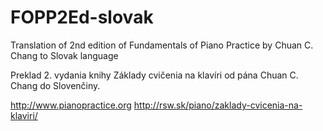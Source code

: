 # FOPP2Ed-slovak
Translation of 2nd edition of Fundamentals of Piano Practice by Chuan C. Chang to Slovak language

Preklad 2. vydania knihy Základy cvičenia na klavíri od pána Chuan C. Chang do Slovenčiny.

http://www.pianopractice.org
http://rsw.sk/piano/zaklady-cvicenia-na-klaviri/
